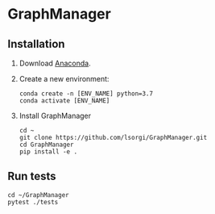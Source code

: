 # GraphManager

## Installation 

1. Download [Anaconda](https://docs.conda.io/projects/conda/en/latest/user-guide/install/linux.html).
  
2. Create a new environment:
    ```
    conda create -n [ENV_NAME] python=3.7
    conda activate [ENV_NAME]
    ```
   
5. Install GraphManager
    ```
    cd ~
    git clone https://github.com/lsorgi/GraphManager.git
    cd GraphManager
    pip install -e .
    ```

## Run tests 
   
```
cd ~/GraphManager
pytest ./tests 
```
